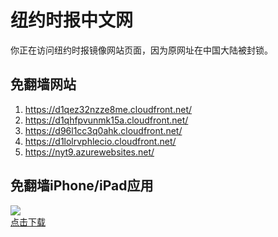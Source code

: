 <h1>纽约时报中文网</h1>
<p>你正在访问纽约时报镜像网站页面，因为原网址在中国大陆被封锁。</p>
<h2>免翻墙网站</h2>
<ol>
<li><a href="https://d1qez32nzze8me.cloudfront.net/" target="1">https://d1qez32nzze8me.cloudfront.net/</a></li>
<li><a href="https://d1qhfpvunmk15a.cloudfront.net/" target="2">https://d1qhfpvunmk15a.cloudfront.net/</a></li>
<li><a href="https://d96l1cc3q0ahk.cloudfront.net/" target="3">https://d96l1cc3q0ahk.cloudfront.net/</a></li>
<li><a href="https://d1lolrvphlecio.cloudfront.net/" target="4">https://d1lolrvphlecio.cloudfront.net/</a></li>
<li><a href="https://nyt9.azurewebsites.net/" target="5">https://nyt9.azurewebsites.net/</a></li>
</ol>
<h2>免翻墙iPhone/iPad应用</h2>
<p>
	<a href="https://itunes.apple.com/cn/app/niu-yue-shi-bao-zhong-wen-wang/id807498298?mt=8">
		<img src="icon175x175.jpeg" />
		<br/>点击下载
	</a>
</p>